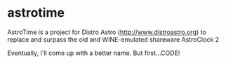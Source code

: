 # astrotime
AstroTime is a  project for Distro Astro (http://www.distroastro.org) to replace and surpass the old and WINE-emulated shareware AstroClock 2

Eventually, I'll come up with a better name. But first...CODE!
